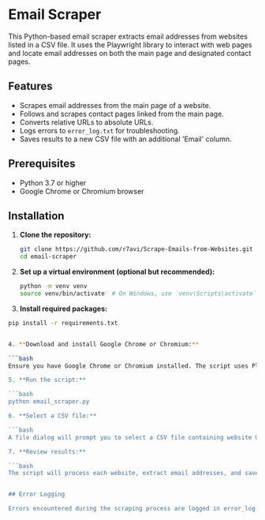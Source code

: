# Email Scraper

This Python-based email scraper extracts email addresses from websites listed in a CSV file. It uses the Playwright library to interact with web pages and locate email addresses on both the main page and designated contact pages.

## Features

- Scrapes email addresses from the main page of a website.
- Follows and scrapes contact pages linked from the main page.
- Converts relative URLs to absolute URLs.
- Logs errors to `error_log.txt` for troubleshooting.
- Saves results to a new CSV file with an additional 'Email' column.

## Prerequisites

- Python 3.7 or higher
- Google Chrome or Chromium browser

## Installation

1. **Clone the repository:**

   ```bash
   git clone https://github.com/r7avi/Scrape-Emails-from-Websites.git
   cd email-scraper

2. **Set up a virtual environment (optional but recommended):**

   ```bash
   python -m venv venv
   source venv/bin/activate  # On Windows, use `venv\Scripts\activate`

 3. **Install required packages:**
   
   ```bash
   pip install -r requirements.txt


4. **Download and install Google Chrome or Chromium:**

   ```bash
   Ensure you have Google Chrome or Chromium installed. The script uses Playwright's Chromium driver by default but you can specify the path to Chrome if needed.

5. **Run the script:**

   ```bash
   python email_scraper.py

6. **Select a CSV file:**

   ```bash
   A file dialog will prompt you to select a CSV file containing website URLs. Ensure the CSV file has a column named Website.

7. **Review results:**

   ```bash
   The script will process each website, extract email addresses, and save the results to a new CSV file with an added Email column.


## Error Logging

Errors encountered during the scraping process are logged in error_log.txt. Review this file for troubleshooting any issues.







